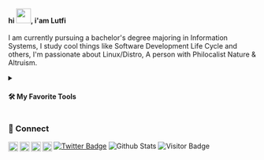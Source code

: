 #### hi <a href="#"><img src="https://media.giphy.com/media/hvRJCLFzcasrR4ia7z/giphy.gif" width="30px"></a>, i'am Lutfi

I am currently pursuing a bachelor's degree majoring in Information Systems, I study cool things like Software Development Life Cycle and others, I'm passionate about Linux/Distro, A person with Philocalist Nature & Altruism.

<details>
  <summary><h4>🛠️ My Favorite Tools</h4></summary>
  <p>
      <img alt="Programming, Markup, Runtime" src="https://img.shields.io/static/v1?logo=&label=&message=⚡️ Programming, Markup, Runtime :&color=fff&logoColor=fff&style=square" />
      <img alt="HTML" src="https://img.shields.io/static/v1?logo=html5&label=&message=html&color=000&logoColor=&style=square" />
      <img alt="CSS" src="https://img.shields.io/static/v1?logo=css3&label=&message=css&color=000&logoColor=blue&style=square" />
      <img alt="Javascript" src="https://img.shields.io/static/v1?logo=javascript&label=&message=javascript&color=000&logoColor=&style=square" />
      <img alt="Typescript" src="https://img.shields.io/static/v1?logo=typescript&label=&message=typescript&color=000&logoColor=&style=square" />
      <img alt="Rescript" src="https://img.shields.io/static/v1?logo=rescript&label=&message=rescript&color=000&logoColor=&style=square" />
      <img alt="Go" src="https://img.shields.io/static/v1?logo=go&label=&message=go&color=000&logoColor=&style=square" />
      <img alt="Markdown" src="https://img.shields.io/badge/markdown-000.svg?logo=markdown&logoColor=white" />
      <img alt="LaTex" src="https://img.shields.io/static/v1?logo=laTex&label=&message=latex&color=000&logoColor=&style=square" />
      <img alt="JSON" src="https://img.shields.io/static/v1?logo=json&label=&message=json&color=000&logoColor=&style=square" />
      <img alt="SQL" src="https://custom-icon-badges.demolab.com/badge/sql-025E8C.svg?logo=database&color=000&logoColor=blue&style=square" />
      <img alt="NodeJS" src="https://img.shields.io/static/v1?logo=Node.js&label=&message=node&color=000&logoColor=&style=square" />
      <img alt="Deno" src="https://img.shields.io/static/v1?logo=deno&label=&message=deno&color=000&logoColor=&style=square" />
    </p>
    <p>
      <img alt="Libraries, Frameworks, Styling" src="https://img.shields.io/static/v1?logo=&label=&message=⚡️ Libraries, Frameworks, Styling :&color=fff&logoColor=fff&style=square" />
      <img alt="React" src="https://img.shields.io/static/v1?logo=react&label=&message=react&color=000&logoColor=&style=square" />
      <img alt="Preact" src="https://img.shields.io/static/v1?logo=preact&label=&message=preact&color=000&logoColor=&style=square" />
      <img alt="NextJS" src="https://img.shields.io/static/v1?logo=next.js&label=&message=next&color=000&logoColor=&style=square" />
      <img alt="Astro" src="https://img.shields.io/static/v1?logo=astro&label=&message=astro&color=000&logoColor=fff&style=square" />
       <img alt="Hugo" src="https://img.shields.io/static/v1?logo=hugo&label=&message=hugo&color=000&logoColor=fff&style=square" />
      <img alt="KoaJS" src="https://img.shields.io/static/v1?logo=koa&label=&message=koa&color=000&logoColor=&style=square" />
      <img alt="NestJS" src="https://img.shields.io/static/v1?logo=nestjs&label=&message=nest&color=000&logoColor=red&style=square" />
      <img alt="FastifyJS" src="https://img.shields.io/static/v1?logo=fastify&label=&message=fastify&color=000&logoColor=&style=square" />
      <img alt="Fresh" src="https://custom-icon-badges.demolab.com/badge/fresh-000.svg?logo=fresh-seeklogo&logoColor" />
      <img alt="React Native" src="https://img.shields.io/static/v1?logo=react&label=&message=reactnative&color=000&logoColor=&style=square" />
      <img alt="Ionic" src="https://img.shields.io/static/v1?logo=ionic&label=&message=ionic&color=000&logoColor=&style=square" />
      <img alt="Expo" src="https://img.shields.io/static/v1?logo=expo&label=&message=expo&color=000&logoColor=&style=square" />
      <img alt="Electron" src="https://img.shields.io/static/v1?logo=electron&label=&message=electron&color=000&logoColor=&style=square" />
      <img alt="Tauri" src="https://img.shields.io/static/v1?logo=tauri&label=&message=tauri&color=000&logoColor=&style=square" />
      <img alt="Bootstrap" src="https://img.shields.io/static/v1?logo=bootstrap&label=&message=bootstrap&color=000&logoColor=&style=square" />
      <img alt="Tailwind" src="https://img.shields.io/static/v1?logo=tailwindcss&label=&message=tailwindcss&color=000&logoColor=&style=square" />
      <img alt="Pure CSS" src="https://custom-icon-badges.demolab.com/badge/purecss-000.svg?logo=purecss&logoColor" />
      <img alt="Sass/SCSS" src="https://img.shields.io/static/v1?logo=sass&label=&message=sass/scss&color=000&logoColor=&style=square" />
      <img alt="PostCSS" src="https://img.shields.io/static/v1?logo=postcss&label=&message=postcss&color=000&logoColor=red&style=square" />
      <img alt="PostCSS" src="https://img.shields.io/static/v1?logo=cssmodules&label=&message=css modules&color=000&logoColor=red&style=square" />
  </p>
  <p>
      <img alt="BaaS,CMS, Ecommerce" src="https://img.shields.io/static/v1?logo=&label=&message=⚡️ BaaS, CMS, Ecommerce :&color=fff&logoColor=fff&style=square" />
      <img alt="Firebase" src="https://img.shields.io/static/v1?logo=firebase&label=&message=firebase&color=000&logoColor=&style=square" />
      <img alt="Supabase" src="https://img.shields.io/static/v1?logo=supabase&label=&message=supabase&color=000&logoColor=&style=square" />
      <img alt="Pocketbase" src="https://img.shields.io/static/v1?logo=pocketbase&label=&message=pocketbase&color=000&logoColor=&style=square" />
      <img alt="Strapi" src="https://img.shields.io/static/v1?logo=strapi&label=&message=strapi&color=000&logoColor=purple&style=square" />
      <img alt="Ghost" src="https://img.shields.io/static/v1?logo=ghost&label=&message=ghost&color=000&logoColor=purple&style=square" />
      <img alt="Shopify" src="https://img.shields.io/static/v1?logo=shopify&label=&message=shopify&color=000&logoColor=&style=square" />
       <img alt="Medusa" src="https://custom-icon-badges.demolab.com/badge/-medusa-000?logo=medusa&logoColor=white" />
  </p>
  <p>
      <img alt="Monorepo, Build" src="https://img.shields.io/static/v1?logo=&label=&message=⚡️ Monorepo, Build :&color=fff&logoColor=fff&style=square" />
      <img alt="NPM" src="https://img.shields.io/static/v1?logo=npm&label=&message=npm&color=000&logoColor=&style=square" />
      <img alt="Yarn" src="https://img.shields.io/static/v1?logo=yarn&label=&message=yarn&color=000&logoColor=&style=square" />
      <img alt="PNPM" src="https://img.shields.io/static/v1?logo=pnpm&label=&message=pnpm&color=000&logoColor=&style=square" />
      <img alt="Webpack" src="https://img.shields.io/static/v1?logo=webpack&label=&message=webpack&color=000&logoColor=&style=square" />
      <img alt="Vite" src="https://img.shields.io/static/v1?logo=vite&label=&message=vite&color=000&logoColor=&style=square" />
      <img alt="esbuild" src="https://img.shields.io/static/v1?logo=esbuild&label=&message=esbuild&color=000&logoColor=&style=square" />
  </p>
  <p>
      <img alt="Database, Message Broker, API, Testing" src="https://img.shields.io/static/v1?logo=&label=&message=⚡️ Database, Message Broker, API, Testing :&color=fff&logoColor=fff&style=square" />
      <img alt="PostgreSQL" src="https://img.shields.io/static/v1?logo=postgresql&label=&message=postgresql&color=000&logoColor=&style=square" />
      <img alt="SQLite" src="https://img.shields.io/static/v1?logo=sqlite&label=&message=sqlite&color=000&logoColor=blue&style=square" />
      <img alt="PlanetScale" src="https://img.shields.io/static/v1?logo=planetscale&label=&message=planetscale&color=000&logoColor=&style=square" />
      <img alt="MongoDB" src="https://img.shields.io/static/v1?logo=mongodb&label=&message=mongodb&color=000&logoColor=&style=square" />
      <img alt="Redis" src="https://img.shields.io/static/v1?logo=redis&label=&message=redis&color=000&logoColor=&style=square" />
      <img alt="Apache Kafka" src="https://img.shields.io/static/v1?logo=apachekafka&label=&message=kafka&color=000&logoColor=&style=square" />
      <img alt="RabbitMQ" src="https://img.shields.io/static/v1?logo=rabbitmq&label=&message=rabbitmq&color=000&logoColor=&style=square" />
      <img alt="GraphQL" src="https://img.shields.io/static/v1?logo=graphql&label=&message=graphql&color=000&logoColor=blue&style=square" />
      <img alt="RESTFUL" src="https://custom-icon-badges.demolab.com/badge/-restful-000?logo=restfulll&logoColor=white" />
      <img alt="gRPC" src="https://custom-icon-badges.demolab.com/badge/-grpc-000?logo=grpc2&logoColor=white" />
      <img alt="TRPC" src="https://img.shields.io/static/v1?logo=trpc&label=&message=trpc&color=000&logoColor=&style=square" />
      <img alt="Jest" src="https://img.shields.io/static/v1?logo=jest&label=&message=jest&color=000&logoColor=purple&style=square" />
      <img alt="Vitest" src="https://img.shields.io/static/v1?logo=vitest&label=&message=vitest&color=000&logoColor=&style=square" />
      <img alt="Playwright" src="https://img.shields.io/static/v1?logo=playwright&label=&message=playwright&color=000&logoColor=&style=square" />
  </p>
   <p>
      <img alt="Cloud Hosting SaaS, CI CD, Automation" src="https://img.shields.io/static/v1?logo=&label=&message=⚡️ Cloud Hosting SaaS, CI CD, Automation :&color=fff&logoColor=fff&style=square" />
      <img alt="Cloud Hosting SaaS, CI CD, Automation" src="https://img.shields.io/static/v1?logo=&label=&message=⚡️ Cloud Hosting, Saas, CICD, Automation :&color=fff&logoColor=fff&style=square" />
      <img alt="AWS" src="https://img.shields.io/static/v1?logo=amazon-aws&label=&message=aws&color=000&logoColor=&style=square" />
      <img alt="Azure" src="https://img.shields.io/static/v1?logo=microsoftazure&label=&message=azure&color=000&logoColor=&style=square" />
      <img alt="Github" src="https://img.shields.io/static/v1?logo=github&label=&message=github&color=000&logoColor=&style=square" />
      <img alt="Gitlab" src="https://img.shields.io/static/v1?logo=gitlab&label=&message=gitlab&color=000&logoColor=&style=square" />
      <img alt="Github Action" src="https://img.shields.io/badge/github%20actions-%232671E5.svg?style=square&color=000&logo=githubactions&logoColor=white" />
      <img alt="Gitlab Action" src="https://img.shields.io/badge/gitlab%20ci-%23181717.svg?style=square&color=000&logo=gitlab&logoColor=white" />
      <img alt="Jenkins" src="https://img.shields.io/static/v1?logo=jenkins&label=&message=jenkins&color=000&logoColor=&style=square" />
      <img alt="Octopus Deploy" src="https://img.shields.io/badge/octopus%20deploy-0D80D8?style=square&color=000&logo=octopusdeploy&logoColor" />
      <img alt="Ansible" src="https://img.shields.io/static/v1?logo=ansible&label=&message=ansible&color=000&logoColor=&style=square" />
      </p>
      <p>
      <img alt="VM, IaC, Orchestration" src="https://img.shields.io/static/v1?logo=&label=&message=⚡️ VM, IaC, Orchestration :&color=fff&logoColor=fff&style=square" />
      <img alt="Docker" src="https://img.shields.io/static/v1?logo=docker&label=&message=docker&color=000&logoColor=&style=square" />
      <img alt="Terraform" src="https://img.shields.io/static/v1?logo=terraform&label=&message=terraform&color=000&logoColor=purple&style=square" />
      <img alt="Kubernetes" src="https://img.shields.io/static/v1?logo=kubernetes&label=&message=kubernetes&color=000&logoColor=&style=square" />
      </p>
    <p>
      <img alt="OS, Software, Productivity" src="https://img.shields.io/static/v1?logo=&label=&message=⚡️ OS, Software, Productivity :&color=fff&logoColor=fff&style=square" />
      <img alt="Linux" src="https://img.shields.io/static/v1?logo=linux&label=&message=linux&color=000&logoColor=fff&style=square" />
      <img alt="Mac" src="https://img.shields.io/static/v1?logo=macos&label=&message=macos&color=000&logoColor=&style=square" />
      <img alt="Vim" src="https://img.shields.io/static/v1?logo=vim&label=&message=vim&color=000&logoColor=green&style=square" />
      <img alt="Neovim" src="https://img.shields.io/static/v1?logo=neovim&label=&message=neovim&color=000&logoColor=&style=square" />
      <img alt="VSCode" src="https://img.shields.io/static/v1?logo=visualstudiocode&label=&message=vscode&color=000&logoColor=blue&style=square" />
      <img alt="Git" src="https://img.shields.io/static/v1?logo=git&label=&message=git&color=000&logoColor=&style=square" />
      <img alt="GitKraken" src="https://img.shields.io/static/v1?logo=gitkraken&label=&message=gitkraken&color=000&logoColor=&style=square" />
      <img alt="Dbeaver" src="https://custom-icon-badges.demolab.com/badge/-dbeaver-000?logo=dbeaver&logoColor=white" />
      <img alt="Postman" src="https://img.shields.io/static/v1?logo=postman&label=&message=postman&color=000&logoColor=&style=square" />
      <img alt="Slack" src="https://img.shields.io/static/v1?logo=slack&label=&message=slack&color=000&logoColor=&style=square" />
      <img alt="Notion" src="https://img.shields.io/static/v1?logo=notion&label=&message=notion&color=000&logoColor=&style=square" />
      <img alt="Discord" src="https://img.shields.io/static/v1?logo=discord&label=&message=discord&color=000&logoColor=&style=square" />
  </p>
</details>

<!-- <img width="55%" align="Left" alt="Github" src="https://raw.githubusercontent.com/onimur/.github/master/.resources/git-header.svg" /> -->

### 🤙 Connect

<a href="https://twitter.com/lutvzaini">
  <img align="left" alt="lutvzaini Twitter" width="20px" src="https://simpleicons.now.sh/x/fff" />
</a>
<a href="https://www.instagram.com/lutvzaini/">
  <img align="left" alt="lutvzaini Instagram" width="20px" src="https://simpleicons.now.sh/instagram/fff" />
</a>
<a href="https://linkedin.com/in/muhammadlutfizaini">
  <img align="left" alt="lutvzaini LinkedIn" width="20px" src="https://simpleicons.now.sh/linkedin/fff" />
</a>
<a href="https://behance.net/lutvzaini">
  <img align="left" alt="lutvzaini Behance" width="20px" src="https://simpleicons.now.sh/behance/fff" />
</a>

[![Twitter Badge](https://img.shields.io/badge/-@lutvzaini-black?style=flat-rounded&logo=x&logoColor=&link=https://twitter.com/lutvzaini/)](https://twitter.com/lutvzaini)
![Github Stats](https://github-readme-stats.vercel.app/api?username=lutvzaini&count_private=true&show_icons=true&include_all_commits=true)
 ![Visitor Badge](https://visitor-badge.laobi.icu/badge?page_id=lutvzaini.lutvzaini)
